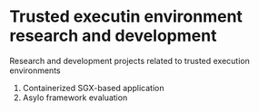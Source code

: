 # Trusted executin environment research and development

Research and development projects related to trusted execution environments

1. Containerized SGX-based application
2. Asylo framework evaluation
